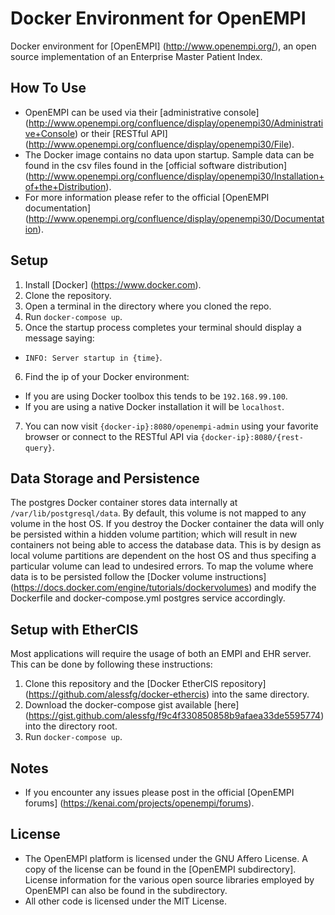 # Docker Environment for OpenEMPI

Docker environment for [OpenEMPI] (http://www.openempi.org/), an open source implementation of an Enterprise Master Patient Index.

## How To Use

* OpenEMPI can be used via their [administrative console] (http://www.openempi.org/confluence/display/openempi30/Administrative+Console) or their [RESTful API] (http://www.openempi.org/confluence/display/openempi30/File).
* The Docker image contains no data upon startup. Sample data can be found in the csv files found in the [official software distribution] (http://www.openempi.org/confluence/display/openempi30/Installation+of+the+Distribution).
* For more information please refer to the official [OpenEMPI documentation] (http://www.openempi.org/confluence/display/openempi30/Documentation).

## Setup

1. Install [Docker] (https://www.docker.com).
2. Clone the repository.
3. Open a terminal in the directory where you cloned the repo.
4. Run `docker-compose up`.
5. Once the startup process completes your terminal should display a message saying:
  * `INFO: Server startup in {time}`.
6. Find the ip of your Docker environment:
  * If you are using Docker toolbox this tends to be `192.168.99.100`.
  * If you are using a native Docker installation it will be `localhost`.
7. You can now visit `{docker-ip}:8080/openempi-admin` using your favorite browser or connect to the RESTful API via `{docker-ip}:8080/{rest-query}`.

## Data Storage and Persistence

The postgres Docker container stores data internally at `/var/lib/postgresql/data`. By default, this volume is not mapped to any volume in the host OS. If you destroy the Docker container the data will only be persisted within a hidden volume partition; which will result in new containers not being able to access the database data. This is by design as local volume partitions are dependent on the host OS and thus specifing a particular volume can lead to undesired errors. To map the volume where data is to be persisted follow the [Docker volume instructions] (https://docs.docker.com/engine/tutorials/dockervolumes) and modify the Dockerfile and docker-compose.yml postgres service accordingly.

## Setup with EtherCIS

Most applications will require the usage of both an EMPI and EHR server. This can be done by following these instructions:

1. Clone this repository and the [Docker EtherCIS repository] (https://github.com/alessfg/docker-ethercis) into the same directory.
2. Download the docker-compose gist available [here] (https://gist.github.com/alessfg/f9c4f330850858b9afaea33de5595774) into the directory root.
3. Run `docker-compose up`.

## Notes

* If you encounter any issues please post in the official [OpenEMPI forums] (https://kenai.com/projects/openempi/forums).

## License

* The OpenEMPI platform is licensed under the GNU Affero License. A copy of the license can be found in the [OpenEMPI subdirectory]. License information for the various open source libraries employed by OpenEMPI can also be found in the subdirectory.
* All other code is licensed under the MIT License.
